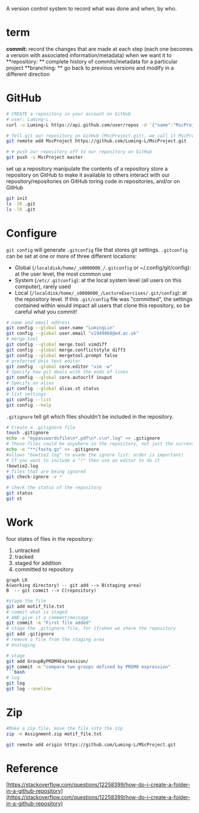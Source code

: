 A version control system to record what was done and when, by who.

# term
**commit:** record the changes that are made at each step (each one becomes a version with associated information/metadata) when we want it to
**repository: ** complete history of commits/metadata for a particular project
**branching: ** go back to previous versions and modify in a different direction

# GitHub
```bash
# CREATE a repository in your account on GitHub 
# user: Luming-L
curl -u Luming-L https://api.github.com/user/repos -d '{"name":"MscProject"}'

# Tell git our repository on GitHub (MscProject.git), we call it MscProject 
git remote add MscProject https://github.com/Luming-L/MscProject.git

# # push our repository off to our repository on GitHub
git push -u MscProject master
```

set up a repository
manipulate the contents of a repository
store a repository on GitHub to make it available to others
interact with our repository/repositories on GitHub
toring code in repositories, and/or on GitHub


```bash
git init
ls -IR .git
ls -lR .git
```
# Configure
`git config` will generate `.gitconfig` file that stores git settings.
`.gitconfig` can be set at one or more of three different locations:
- Global (`/localdisk/home/_s0000000_/.gitconfig` or ~/.config/git/config): at the user level, the most common use
- System (`/etc/.gitconfig`): at the local system level (all users on this computer), rarely used
- Local (`/localdisk/home/_s0000000_/LectureExercises/.git/config`): at the repository level. If this `.git/config` file was "committed", the settings contained within would impact all users that clone this repository, so be careful what you commit!
```bash
# name and email address
git config --global user.name "LumingLin"
git config --global user.email "s1949868@ed.ac.uk"
# merge.tool
git config --global merge.tool vimdiff
git config --global merge.conflictstyle diff3
git config --global mergetool.prompt false
# preferred Unix text editor
git config --global core.editor "vim -w"
# Specify how git deals with the ends of lines
git config --global core.autocrlf inuput
# Specify an alias
git config --global alias.st status
# list settings
git config --list
git config --help
```
`.gitignore` tell git which files  shouldn't  be included in the repository.  
```bash
# Create a .gitignore file
touch .gitignore
echo -e "mypasswordsfile\n*.pdf\n*.c\n*.log" >> .gitignore
# These files could be anywhere in the repository, not just the current directory
echo -e "**/fastq.gz" >> .gitignore
#allows "bowtie2.log" to evade the ignore list: order is important!
# If you want to include a "!" then use an editor to do it
!bowtie2.log
# files that are being ignored
git check-ignore -v *
```
```bash
# check the status of the repository
git status
git st
```
# Work
four states of files in the repository:
1.  untracked
2.  tracked
3.  staged for addition
4.  committed to repository
 ```mermaid
graph LR
A(working directory) -- git add --> B(staging area)
B  -- git commit --> C(repository)
```
```bash
#stage the file
git add motif_file.txt
# commit what is staged
# AND give it a comment/message
git commit -m "First file added"
# stage the .gitignore file, for if/when we share the repository
git add .gitignore
# remove a file from the staging area
# Unstaging

# stage 
git add GroupByPRDM9Expression/
git commit -m "compare two groups defined by PRDM9 expression"
```bash
# log
git log
git log --oneline
```

# Zip
```bash
#Make a zip file, move the file into the zip
zip -m Assignment.zip motif_file.txt
```

```bash
git remote add origin https://github.com/Luming-L/MScProject.git
```

# Reference
[https://stackoverflow.com/questions/12258399/how-do-i-create-a-folder-in-a-github-repository](https://stackoverflow.com/questions/12258399/how-do-i-create-a-folder-in-a-github-repository)

<!--stackedit_data:
eyJoaXN0b3J5IjpbMzYyNjU4MDk3LC0xNDM1MDA0OTU5LC0yMT
E3Mjc1OTc5LDEyNjY4OTEwMzEsLTE2NDY0OTQwODYsLTY4MjU2
OTA5NCw2Mjg5Mzk4MjMsLTE5MTMyNjgyLC0xMTU0NjMyMDk0LD
EzMDI4NzA4NzAsMTU3MjA1NjU4OCw5NjE5NjgzMTUsMTEzMzc4
NDIzOCwyMDUzMzIzMzk0LC02MzQ3MDU2NDQsMTM2OTA5ODAwNS
wxOTA5NjE0NjYxLDIwNjIwMDg4NjQsLTE0OTE0MDE4NDAsMjAz
MjY2OTY3N119
-->